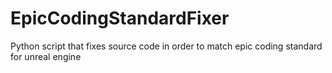 # EpicCodingStandardFixer
Python script that fixes source code in order to match epic coding standard for unreal engine
